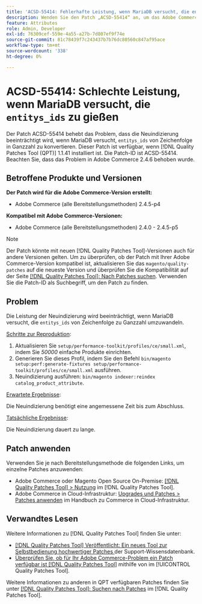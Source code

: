 ```yaml
---
title: 'ACSD-55414: Fehlerhafte Leistung, wenn MariaDB versucht, die entityYS_ids umzuwandeln'
description: Wenden Sie den Patch „ACSD-55414“ an, um das Adobe Commerce-Problem zu beheben, wenn MariaDB versucht, „entityYS_ids“ von einer Zeichenfolge in eine Ganzzahl zu konvertieren, was die Leistung der Neuindizierung beeinträchtigt.
feature: Attributes
role: Admin, Developer
exl-id: 76309cef-559e-4a55-a27b-7d807ef9f74e
source-git-commit: 81c78439f7c243437b7b76dc80560c847af95ace
workflow-type: tm+mt
source-wordcount: '338'
ht-degree: 0%

---
```


# ACSD-55414: Schlechte Leistung, wenn MariaDB versucht, die `entitys_ids` zu gießen

Der Patch ACSD-55414 behebt das Problem, dass die Neuindizierung beeinträchtigt wird, wenn MariaDB versucht, `entitys_ids` von Zeichenfolge in Ganzzahl zu konvertieren. Dieser Patch ist verfügbar, wenn [!DNL Quality Patches Tool (QPT)] 1.1.41 installiert ist. Die Patch-ID ist ACSD-55414. Beachten Sie, dass das Problem in Adobe Commerce 2.4.6 behoben wurde.

## Betroffene Produkte und Versionen

**Der Patch wird für die Adobe Commerce-Version erstellt:**

* Adobe Commerce (alle Bereitstellungsmethoden) 2.4.5-p4

**Kompatibel mit Adobe Commerce-Versionen:**

* Adobe Commerce (alle Bereitstellungsmethoden) 2.4.0 - 2.4.5-p5

>[!NOTE]
>
>Der Patch könnte mit neuen [!DNL Quality Patches Tool]-Versionen auch für andere Versionen gelten. Um zu überprüfen, ob der Patch mit Ihrer Adobe Commerce-Version kompatibel ist, aktualisieren Sie das `magento/quality-patches` auf die neueste Version und überprüfen Sie die Kompatibilität auf der Seite [[!DNL Quality Patches Tool]: Nach Patches suchen](https://experienceleague.adobe.com/tools/commerce-quality-patches/index.html?lang=de). Verwenden Sie die Patch-ID als Suchbegriff, um den Patch zu finden.

## Problem

Die Leistung der Neuindizierung wird beeinträchtigt, wenn MariaDB versucht, die `entitys_ids` von Zeichenfolge zu Ganzzahl umzuwandeln.

<u>Schritte zur Reproduktion</u>:

1. Aktualisieren Sie `setup/performance-toolkit/profiles/ce/small.xml`, indem Sie *50000* einfache Produkte einrichten.
1. Generieren Sie dieses Profil, indem Sie den Befehl `bin/magento setup:perf:generate-fixtures setup/performance-toolkit/profiles/ce/small.xml` ausführen.
1. Neuindizierung ausführen: `bin/magento indexer:reindex catalog_product_attribute`.

<u>Erwartete Ergebnisse</u>:

Die Neuindizierung benötigt eine angemessene Zeit bis zum Abschluss.

<u>Tatsächliche Ergebnisse</u>:

Die Neuindizierung dauert zu lange.

## Patch anwenden

Verwenden Sie je nach Bereitstellungsmethode die folgenden Links, um einzelne Patches anzuwenden:

* Adobe Commerce oder Magento Open Source On-Premise: [[!DNL Quality Patches Tool] > Nutzung](/help/tools/quality-patches-tool/usage.md) im [!DNL Quality Patches Tool].
* Adobe Commerce in Cloud-Infrastruktur: [Upgrades und Patches > Patches anwenden](https://experienceleague.adobe.com/docs/commerce-cloud-service/user-guide/develop/upgrade/apply-patches.html?lang=de) im Handbuch zu Commerce in Cloud-Infrastruktur.

## Verwandtes Lesen

Weitere Informationen zu [!DNL Quality Patches Tool] finden Sie unter:

* [[!DNL Quality Patches Tool] Veröffentlicht: Ein neues Tool zur Selbstbedienung hochwertiger Patches ](https://experienceleague.adobe.com/de/docs/commerce-knowledge-base/kb/announcements/commerce-announcements/magento-quality-patches-released-new-tool-to-self-serve-quality-patches) der Support-Wissensdatenbank.
* [Überprüfen Sie, ob für Ihr Adobe Commerce-Problem ein Patch verfügbar ist [!DNL Quality Patches Tool]](/help/tools/quality-patches-tool/patches-available-in-qpt/check-patch-for-magento-issue-with-magento-quality-patches.md) mithilfe von im [!UICONTROL Quality Patches Tool].


Weitere Informationen zu anderen in QPT verfügbaren Patches finden Sie unter [[!DNL Quality Patches Tool]: Suchen nach Patches](https://experienceleague.adobe.com/tools/commerce-quality-patches/index.html?lang=de) im [!DNL Quality Patches Tool].
